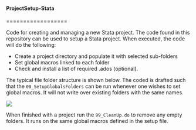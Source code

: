 #### ProjectSetup-Stata
==================

Code for creating and managing a new Stata project. The code found in this repository can be used to setup a Stata project.  When executed, the code will do the following:
* Create a project directory and populate it with selected sub-folders
* Set global macros linked to each folder
* Check and install a list of required .ados (optional).

The typical file folder structure is shown below. The coded is drafted such that the `00_SetupGlobalsFolders` can be run whenever one wishes to set global macros. It will not write over existing folders with the same names. 

<img src = "https://cloud.githubusercontent.com/assets/5873344/4596019/df250c56-509e-11e4-9a01-7416c09a24e4.png">

When finished with a project run the `99_CleanUp.do` to remove any empty folders. It runs on the same global macros defined in the setup file. 

